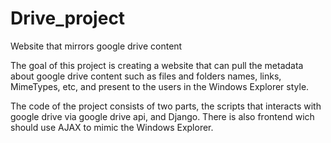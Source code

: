 # Drive_project

Website that mirrors google drive content

The goal of this project is creating a website that can pull the metadata about google drive content
such as files and folders names, links, MimeTypes, etc, and present to the users in the Windows Explorer style.

The code of the project consists of two parts, the scripts that interacts with google drive via google drive api, and Django.
There is also frontend wich should use AJAX to mimic the Windows Explorer.

